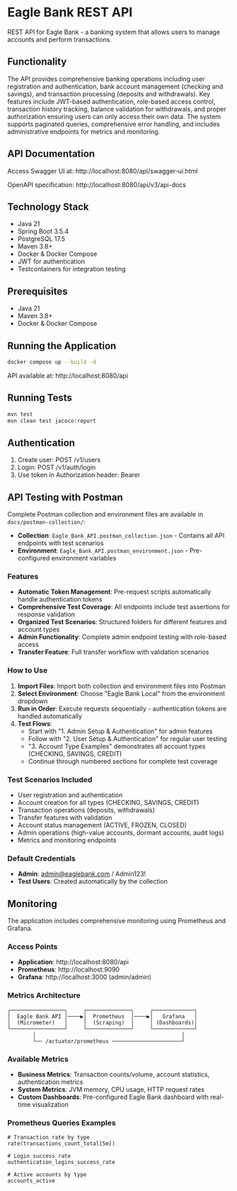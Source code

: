 # Eagle Bank REST API

REST API for Eagle Bank - a banking system that allows users to manage accounts and perform transactions.

## Functionality

The API provides comprehensive banking operations including user registration and authentication, bank account management (checking and savings), and transaction processing (deposits and withdrawals). Key features include JWT-based authentication, role-based access control, transaction history tracking, balance validation for withdrawals, and proper authorization ensuring users can only access their own data. The system supports paginated queries, comprehensive error handling, and includes administrative endpoints for metrics and monitoring.

## API Documentation

Access Swagger UI at: http://localhost:8080/api/swagger-ui.html

OpenAPI specification: http://localhost:8080/api/v3/api-docs

## Technology Stack

- Java 21
- Spring Boot 3.5.4
- PostgreSQL 17.5
- Maven 3.8+
- Docker & Docker Compose
- JWT for authentication
- Testcontainers for integration testing

## Prerequisites

- Java 21
- Maven 3.8+
- Docker & Docker Compose

## Running the Application

```bash
docker compose up --build -d 
```

API available at: http://localhost:8080/api

## Running Tests

```bash
mvn test
mvn clean test jacoco:report
```

## Authentication

1. Create user: POST /v1/users
2. Login: POST /v1/auth/login
3. Use token in Authorization header: Bearer <token>

## API Testing with Postman

Complete Postman collection and environment files are available in `docs/postman-collection/`:
- **Collection**: `Eagle_Bank_API.postman_collection.json` - Contains all API endpoints with test scenarios
- **Environment**: `Eagle_Bank_API.postman_environment.json` - Pre-configured environment variables

### Features
- **Automatic Token Management**: Pre-request scripts automatically handle authentication tokens
- **Comprehensive Test Coverage**: All endpoints include test assertions for response validation
- **Organized Test Scenarios**: Structured folders for different features and account types
- **Admin Functionality**: Complete admin endpoint testing with role-based access
- **Transfer Feature**: Full transfer workflow with validation scenarios

### How to Use
1. **Import Files**: Import both collection and environment files into Postman
2. **Select Environment**: Choose "Eagle Bank Local" from the environment dropdown
3. **Run in Order**: Execute requests sequentially - authentication tokens are handled automatically
4. **Test Flows**:
   - Start with "1. Admin Setup & Authentication" for admin features
   - Follow with "2. User Setup & Authentication" for regular user testing
   - "3. Account Type Examples" demonstrates all account types (CHECKING, SAVINGS, CREDIT)
   - Continue through numbered sections for complete test coverage

### Test Scenarios Included
- User registration and authentication
- Account creation for all types (CHECKING, SAVINGS, CREDIT)
- Transaction operations (deposits, withdrawals)
- Transfer features with validation
- Account status management (ACTIVE, FROZEN, CLOSED)
- Admin operations (high-value accounts, dormant accounts, audit logs)
- Metrics and monitoring endpoints

### Default Credentials
- **Admin**: admin@eaglebank.com / Admin123!
- **Test Users**: Created automatically by the collection

## Monitoring

The application includes comprehensive monitoring using Prometheus and Grafana.

### Access Points
- **Application**: http://localhost:8080/api
- **Prometheus**: http://localhost:9090
- **Grafana**: http://localhost:3000 (admin/admin)

### Metrics Architecture

```
┌─────────────────┐     ┌──────────────┐     ┌─────────────┐
│  Eagle Bank API │────▶│  Prometheus  │────▶│   Grafana   │
│  (Micrometer)   │     │  (Scraping)  │     │ (Dashboards)│
└─────────────────┘     └──────────────┘     └─────────────┘
        │                                              │
        └── /actuator/prometheus ──────────────────────┘
```

### Available Metrics
- **Business Metrics**: Transaction counts/volume, account statistics, authentication metrics
- **System Metrics**: JVM memory, CPU usage, HTTP request rates
- **Custom Dashboards**: Pre-configured Eagle Bank dashboard with real-time visualization

### Prometheus Queries Examples
```promql
# Transaction rate by type
rate(transactions_count_total[5m])

# Login success rate
authentication_logins_success_rate

# Active accounts by type  
accounts_active
```